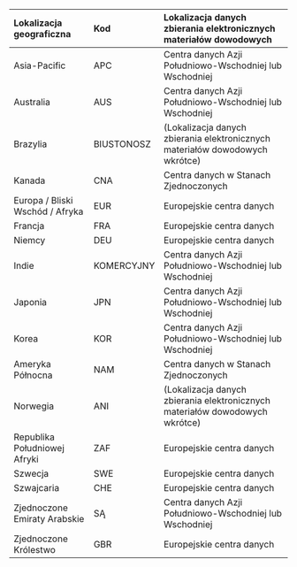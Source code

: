
|  Lokalizacja geograficzna               |  Kod  |  Lokalizacja danych zbierania elektronicznych materiałów dowodowych        |
|:----------------------------|:-------|:---------------------------------|
|Asia-Pacific                 |APC     |Centra danych Azji Południowo-Wschodniej lub Wschodniej|
|Australia                    |AUS     |Centra danych Azji Południowo-Wschodniej lub Wschodniej|
|Brazylia                       |BIUSTONOSZ     |(Lokalizacja danych zbierania elektronicznych materiałów dowodowych wkrótce)|
|Kanada                       |CNA     |Centra danych w Stanach Zjednoczonych                    |
|Europa / Bliski Wschód / Afryka|EUR     |Europejskie centra danych                |
|Francja                       |FRA     |Europejskie centra danych                |
|Niemcy                      |DEU     |Europejskie centra danych                |
|Indie                        |KOMERCYJNY     |Centra danych Azji Południowo-Wschodniej lub Wschodniej|
|Japonia                        |JPN     |Centra danych Azji Południowo-Wschodniej lub Wschodniej|
|Korea                        |KOR     |Centra danych Azji Południowo-Wschodniej lub Wschodniej|
|Ameryka Północna                |NAM     |Centra danych w Stanach Zjednoczonych                    |
|Norwegia                       |ANI     |(Lokalizacja danych zbierania elektronicznych materiałów dowodowych wkrótce)|
|Republika Południowej Afryki                 |ZAF     |Europejskie centra danych                |
|Szwecja                       |SWE     |Europejskie centra danych                |
|Szwajcaria                  |CHE     |Europejskie centra danych                |
|Zjednoczone Emiraty Arabskie         |SĄ     |Centra danych Azji Południowo-Wschodniej lub Wschodniej|
|Zjednoczone Królestwo               |GBR     |Europejskie centra danych                |
